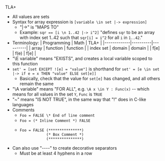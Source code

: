 TLA+ 
- All values are sets
- Syntax for array expression is `[variable \in set |-> expression]`
  - "|->" is "MAPS TO"
  - Example: `sqr == [i \n 1..42 |-> i^2]` "defines `sqr` to be an array with index set 1..42 such that `sqr[i] = i^2` for all `i` in `1..42`."
- Terminology:
    | Programming | Math     | TLA+     |
    |-------------|----------|----------|
    | array       | function | function |
    | index set   | domain   | domain   |
    | f[e]        | f(e)     | f[e]     |
- "\E variable" means "EXISTS", and creates a local variable scoped to this function
- `set' = [set EXCEPT ![e] = "value"]` is shorthand for `set' = [e \in set |-> if e = x THEN "value" ELSE set[e]]`
  - Basically, check that the value for `set[e]` has changed, and all others remain the same
- "\A variable" means "FOR ALL", e.g. `\A x \in Y : Func(x)` -- which means for all values in the set `Y`, `Func` is `TRUE`
- "~" means "IS NOT TRUE", in the same way that "!" does in C-like languages
- Comments
  - `Foo = FALSE \* End of line comment`
  - `Foo = (* Inline Comment *) FALSE`
  - ```
    Foo = FALSE (***************)
                (* Box Comment *)
                (***************)
    ```
- Can also use "----" to create decorative separators
  - Must be at least 4 hyphens in a row
